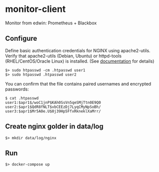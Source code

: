 # monitor-client
Monitor from edwin: Prometheus + Blackbox

## Configure

Define basic authentication credentials for NGINX using apache2-utils. Verify that apache2-utils (Debian, Ubuntu) or httpd-tools (RHEL/CentOS/Oracle Linux) is installed. (See [documentation](https://docs.nginx.com/nginx/admin-guide/security-controls/configuring-http-basic-authentication/) for details)

```
$> sudo htpasswd -cm .htpasswd user1
$> sudo htpasswd .htpasswd user2
```

You can confirm that the file contains paired usernames and encrypted passwords:

```
$ cat .htpasswd
user1:$apr1$/woC1jnP$KAh0SsVn5qeSMjTtn0E9Q0
user2:$apr1$QdR8fNLT$vbCEEzDj7LyqCMyNpSoBh/
user3:$apr1$Mr5A0e.U$0j39Hp5FfxRkneklXaMrr/
```

## Create nginx golder in data/log

```
$> mkdir data/log/nginx
```

## Run

```
$> docker-compose up
```

